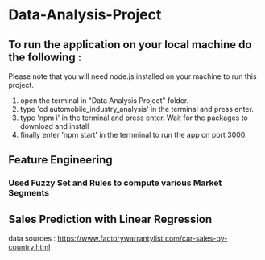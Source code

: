 # Data-Analysis-Project

## To run the application on your local machine do the following : 
Please note that you will need node.js installed on your machine to run this project.

1. open the terminal in "Data Analysis Project" folder.
2. type 'cd automobile_industry_analysis' in the terminal and press enter.
3. type 'npm i' in the terminal and press enter. Wait for the packages to download and install
4. finally enter 'npm start' in the ternminal to run the app on port 3000.


## Feature Engineering

### Used Fuzzy Set and Rules to compute various Market Segments

## Sales Prediction with Linear Regression


data sources : 
https://www.factorywarrantylist.com/car-sales-by-country.html